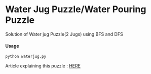 # Water Jug Puzzle/Water Pouring Puzzle

Solution of Water jug Puzzle(2 Jugs) using BFS and DFS

#### Usage
```
python waterjug.py
```

Article explaining this puzzle : [HERE](https://en.wikipedia.org/wiki/Water_pouring_puzzle)
